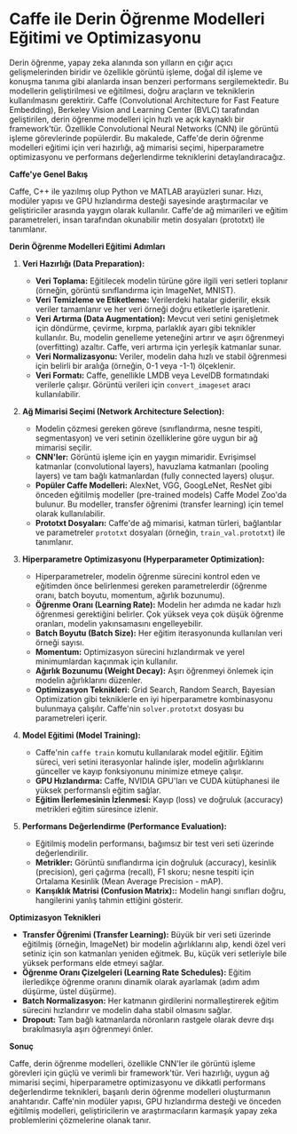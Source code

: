 # Caffe ile Derin Öğrenme Modelleri Eğitimi ve Optimizasyonu

Derin öğrenme, yapay zeka alanında son yılların en çığır açıcı gelişmelerinden biridir ve özellikle görüntü işleme, doğal dil işleme ve konuşma tanıma gibi alanlarda insan benzeri performans sergilemektedir. Bu modellerin geliştirilmesi ve eğitilmesi, doğru araçların ve tekniklerin kullanılmasını gerektirir. Caffe (Convolutional Architecture for Fast Feature Embedding), Berkeley Vision and Learning Center (BVLC) tarafından geliştirilen, derin öğrenme modelleri için hızlı ve açık kaynaklı bir framework'tür. Özellikle Convolutional Neural Networks (CNN) ile görüntü işleme görevlerinde popülerdir. Bu makalede, Caffe'de derin öğrenme modelleri eğitimi için veri hazırlığı, ağ mimarisi seçimi, hiperparametre optimizasyonu ve performans değerlendirme tekniklerini detaylandıracağız.

**Caffe'ye Genel Bakış**

Caffe, C++ ile yazılmış olup Python ve MATLAB arayüzleri sunar. Hızı, modüler yapısı ve GPU hızlandırma desteği sayesinde araştırmacılar ve geliştiriciler arasında yaygın olarak kullanılır. Caffe'de ağ mimarileri ve eğitim parametreleri, insan tarafından okunabilir metin dosyaları (prototxt) ile tanımlanır.

**Derin Öğrenme Modelleri Eğitimi Adımları**

1.  **Veri Hazırlığı (Data Preparation):**
    *   **Veri Toplama:** Eğitilecek modelin türüne göre ilgili veri setleri toplanır (örneğin, görüntü sınıflandırma için ImageNet, MNIST).
    *   **Veri Temizleme ve Etiketleme:** Verilerdeki hatalar giderilir, eksik veriler tamamlanır ve her veri örneği doğru etiketlerle işaretlenir.
    *   **Veri Artırma (Data Augmentation):** Mevcut veri setini genişletmek için döndürme, çevirme, kırpma, parlaklık ayarı gibi teknikler kullanılır. Bu, modelin genelleme yeteneğini artırır ve aşırı öğrenmeyi (overfitting) azaltır. Caffe, veri artırma için yerleşik katmanlar sunar.
    *   **Veri Normalizasyonu:** Veriler, modelin daha hızlı ve stabil öğrenmesi için belirli bir aralığa (örneğin, 0-1 veya -1-1) ölçeklenir.
    *   **Veri Formatı:** Caffe, genellikle LMDB veya LevelDB formatındaki verilerle çalışır. Görüntü verileri için `convert_imageset` aracı kullanılabilir.

2.  **Ağ Mimarisi Seçimi (Network Architecture Selection):**
    *   Modelin çözmesi gereken göreve (sınıflandırma, nesne tespiti, segmentasyon) ve veri setinin özelliklerine göre uygun bir ağ mimarisi seçilir.
    *   **CNN'ler:** Görüntü işleme için en yaygın mimaridir. Evrişimsel katmanlar (convolutional layers), havuzlama katmanları (pooling layers) ve tam bağlı katmanlardan (fully connected layers) oluşur.
    *   **Popüler Caffe Modelleri:** AlexNet, VGG, GoogLeNet, ResNet gibi önceden eğitilmiş modeller (pre-trained models) Caffe Model Zoo'da bulunur. Bu modeller, transfer öğrenimi (transfer learning) için temel olarak kullanılabilir.
    *   **Prototxt Dosyaları:** Caffe'de ağ mimarisi, katman türleri, bağlantılar ve parametreler `prototxt` dosyaları (örneğin, `train_val.prototxt`) ile tanımlanır.

3.  **Hiperparametre Optimizasyonu (Hyperparameter Optimization):**
    *   Hiperparametreler, modelin öğrenme sürecini kontrol eden ve eğitimden önce belirlenmesi gereken parametrelerdir (öğrenme oranı, batch boyutu, momentum, ağırlık bozunumu).
    *   **Öğrenme Oranı (Learning Rate):** Modelin her adımda ne kadar hızlı öğrenmesi gerektiğini belirler. Çok yüksek veya çok düşük öğrenme oranları, modelin yakınsamasını engelleyebilir.
    *   **Batch Boyutu (Batch Size):** Her eğitim iterasyonunda kullanılan veri örneği sayısı.
    *   **Momentum:** Optimizasyon sürecini hızlandırmak ve yerel minimumlardan kaçınmak için kullanılır.
    *   **Ağırlık Bozunumu (Weight Decay):** Aşırı öğrenmeyi önlemek için modelin ağırlıklarını düzenler.
    *   **Optimizasyon Teknikleri:** Grid Search, Random Search, Bayesian Optimization gibi tekniklerle en iyi hiperparametre kombinasyonu bulunmaya çalışılır. Caffe'nin `solver.prototxt` dosyası bu parametreleri içerir.

4.  **Model Eğitimi (Model Training):**
    *   Caffe'nin `caffe train` komutu kullanılarak model eğitilir. Eğitim süreci, veri setini iterasyonlar halinde işler, modelin ağırlıklarını günceller ve kayıp fonksiyonunu minimize etmeye çalışır.
    *   **GPU Hızlandırma:** Caffe, NVIDIA GPU'ları ve CUDA kütüphanesi ile yüksek performanslı eğitim sağlar.
    *   **Eğitim İlerlemesinin İzlenmesi:** Kayıp (loss) ve doğruluk (accuracy) metrikleri eğitim süresince izlenir.

5.  **Performans Değerlendirme (Performance Evaluation):**
    *   Eğitilmiş modelin performansı, bağımsız bir test veri seti üzerinde değerlendirilir.
    *   **Metrikler:** Görüntü sınıflandırma için doğruluk (accuracy), kesinlik (precision), geri çağırma (recall), F1 skoru; nesne tespiti için Ortalama Kesinlik (Mean Average Precision - mAP).
    *   **Karışıklık Matrisi (Confusion Matrix)::** Modelin hangi sınıfları doğru, hangilerini yanlış tahmin ettiğini gösterir.

**Optimizasyon Teknikleri**

*   **Transfer Öğrenimi (Transfer Learning):** Büyük bir veri seti üzerinde eğitilmiş (örneğin, ImageNet) bir modelin ağırlıklarını alıp, kendi özel veri setiniz için son katmanları yeniden eğitmek. Bu, küçük veri setleriyle bile yüksek performans elde etmeyi sağlar.
*   **Öğrenme Oranı Çizelgeleri (Learning Rate Schedules):** Eğitim ilerledikçe öğrenme oranını dinamik olarak ayarlamak (adım adım düşürme, üstel düşürme).
*   **Batch Normalizasyon:** Her katmanın girdilerini normalleştirerek eğitim sürecini hızlandırır ve modelin daha stabil olmasını sağlar.
*   **Dropout:** Tam bağlı katmanlarda nöronların rastgele olarak devre dışı bırakılmasıyla aşırı öğrenmeyi önler.

**Sonuç**

Caffe, derin öğrenme modelleri, özellikle CNN'ler ile görüntü işleme görevleri için güçlü ve verimli bir framework'tür. Veri hazırlığı, uygun ağ mimarisi seçimi, hiperparametre optimizasyonu ve dikkatli performans değerlendirme teknikleri, başarılı derin öğrenme modelleri oluşturmanın anahtarıdır. Caffe'nin modüler yapısı, GPU hızlandırma desteği ve önceden eğitilmiş modelleri, geliştiricilerin ve araştırmacıların karmaşık yapay zeka problemlerini çözmelerine olanak tanır.